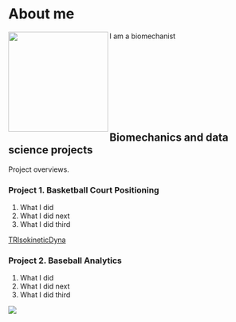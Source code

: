 # About me
<img src=https://github.com/user-attachments/assets/910cd9aa-7f30-4fed-9328-e1535f39b2b3 width="200" align="left">
I am a biomechanist
<br /><br /><br /><br /><br /><br /><br /><br /><br /><br />

## Biomechanics and data science projects
Project overviews.

### Project 1. Basketball Court Positioning
1. What I did
2. What I did next
3. What I did third

[TRIsokineticDyna](https://github.com/sleigh79/BiomechanicsPortfolio/blob/main/TRIsokineticDyna.pdf)

### Project 2. Baseball Analytics
1. What I did
2. What I did next
3. What I did third

![](https://github.com/user-attachments/assets/f7cee4e0-8218-44b5-95cc-1e4ddbefd638)
